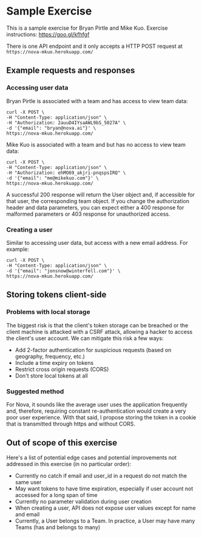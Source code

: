 # Sample Exercise
This is a sample exercise for Bryan Pirtle and Mike Kuo.
Exercise instructions: https://goo.gl/kfhfgf

There is one API endpoint and it only accepts a HTTP POST request at
`https://nova-mkuo.herokuapp.com/`

## Example requests and responses

### Accessing user data
Bryan Pirtle is associated with a team and has access to view team data:
```
curl -X POST \
-H "Content-Type: application/json" \
-H "Authorization: 2auuD4IYsaAWL9bS_5027A" \
-d '{"email": "bryan@nova.ai"}' \
https://nova-mkuo.herokuapp.com/
```

Mike Kuo is associated with a team and but has no access to view team data:
```
curl -X POST \
-H "Content-Type: application/json" \
-H "Authorization: ehMO69_akjri-pnqspsIRQ" \
-d '{"email": "me@mikekuo.com"}' \
https://nova-mkuo.herokuapp.com/
```

A successful 200 response will return the User object and, if accessible for that user, the corresponding team object. If you change the authorization header and data parameters, you can expect either a 400 response for malformed parameters or 403 response for unauthorized access.

### Creating a user
Similar to accessing user data, but access with a new email address. For example:
```
curl -X POST \
-H "Content-Type: application/json" \
-d '{"email": "jonsnow@winterfell.com"}' \
https://nova-mkuo.herokuapp.com/
```

## Storing tokens client-side
### Problems with local storage
The biggest risk is that the client's token storage can be breached or the client machine is attacked with a CSRF attack, allowing a hacker to access the client's user account. We can mitigate this risk a few ways:
- Add 2-factor authentication for suspicious requests (based on geography, frequency, etc.)
- Include a time expiry on tokens
- Restrict cross origin requests (CORS)
- Don't store local tokens at all

### Suggested method
For Nova, it sounds like the average user uses the application frequently and, therefore, requiring constant re-authentication would create a very poor user experience. With that said, I propose storing the token in a cookie that is transmitted through https and without CORS.

## Out of scope of this exercise
Here's a list of potential edge cases and potential improvements not addressed in this exercise (in no particular order):
- Currently no catch if email and user_id in a request do not match the same user
- May want tokens to have time expiration, especially if user account not accessed for a long span of time
- Currently no parameter validation during user creation
- When creating a user, API does not expose user values except for name and email
- Currently, a User belongs to a Team. In practice, a User may have many Teams (has and belongs to many)
